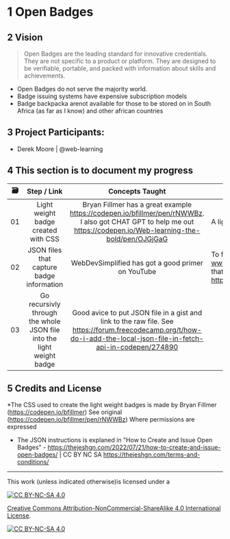 <!---
  What goes into a readme file

  1. Add your project title. Make sure it matches the above name ##
  2. Insert Vision Statement > 
  Below you can add a short bullet points rational for the project (2, 3 bullets max.)
  3. Add the names of the project lead. Use your GitHub username. If there are teammates, add these details 
  4. Offer some structure with a table 
  5. Conclude with credits and license [![CC BY-NC-SA 4.0][cc-by-nc-sa-shield]][cc-by-nc-sa]

  
  --->



# 1 Open Badges 

## 2 Vision 
> Open Badges are the leading standard for innovative credentials. They are not specific to a product or platform. They are designed to be verifiable, portable, and packed with information about skills and achievements.
* Open Badges do not serve the majority world. 
* Badge issuing systems have expensive subscription models
* Badge backpacka arenot available for those to be stored on in South Africa (as far as I know) and other african countries 

## 3 Project Participants:
* Derek Moore | @web-learning

## 4 This section is to document my progress 

|  🗃️     |              Step /  Link              |                       Concepts Taught                       |                     Development Goal                 |                             
| :---: | :------------------------------------: | :---------------------------------------------------------: | ----------------------------------------------------------- |
| 01 | Light weight badge created with CSS | Bryan Fillmer has a great example https://codepen.io/bfillmer/pen/rNWWBz. I also got CHAT GPT to help me out https://codepen.io/Web-learning-the-bold/pen/OJGjGaG | A lightweight badge that can be modified | 
| 02 | JSON files that capture badge information | WebDevSimplified has got a good primer on YouTube  | To fetch in data from a separate json file www.webdevsimplified.com. I liked this codepen that pulled in JSOn data from https://codepen.io/stevenventimiglia/pen/GEEoPe | 
| 03 | Go recursivly through the whole JSON file into the light weight badge | Good avice to put JSON file in a gist and link to the raw file. See https://forum.freecodecamp.org/t/how-do-i-add-the-local-json-file-in-fetch-api-in-codepen/274890| | 

## 5 Credits and License

*The CSS used to create the light weight badges is made by Bryan Fillmer (https://codepen.io/bfillmer) See original (https://codepen.io/bfillmer/pen/rNWWBz) Where permissions are expressed 
* The JSON instructions is explaned in "How to Create and Issue Open Badges" - https://thejeshgn.com/2022/07/21/how-to-create-and-issue-open-badges/ | 
CC BY NC SA https://thejeshgn.com/terms-and-conditions/ 
---
This work (unless indicated otherwise)is licensed under a

[![CC BY-NC-SA 4.0][cc-by-nc-sa-shield]][cc-by-nc-sa]

[Creative Commons Attribution-NonCommercial-ShareAlike 4.0 International License][cc-by-nc-sa].

[![CC BY-NC-SA 4.0][cc-by-nc-sa-image]][cc-by-nc-sa]

[cc-by-nc-sa]: http://creativecommons.org/licenses/by-nc-sa/4.0/
[cc-by-nc-sa-image]: https://licensebuttons.net/l/by-nc-sa/4.0/88x31.png
[cc-by-nc-sa-shield]: https://img.shields.io/badge/License-CC%20BY--NC--SA%204.0-lightgrey.svg
